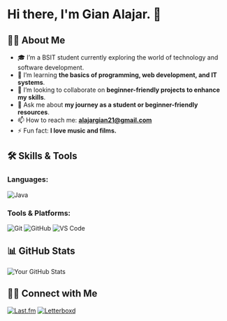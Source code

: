 # Hi there, I'm Gian Alajar. 👋

## 👨‍💻 About Me

- 🎓 I’m a BSIT student currently exploring the world of technology and software development.
- 🌱 I’m learning **the basics of programming, web development, and IT systems**.
- 🤝 I’m looking to collaborate on **beginner-friendly projects to enhance my skills**.
- 💬 Ask me about **my journey as a student or beginner-friendly resources**.
- 📫 How to reach me: **alajargian21@gmail.com**
- ⚡ Fun fact: **I love music and films.**

## 🛠️ Skills & Tools

### Languages:
![Java](https://img.shields.io/badge/Java-007396?style=flat&logo=java&logoColor=white)

### Tools & Platforms:
![Git](https://img.shields.io/badge/Git-F05032?style=flat&logo=git&logoColor=white)
![GitHub](https://img.shields.io/badge/GitHub-181717?style=flat&logo=github&logoColor=white)
![VS Code](https://img.shields.io/badge/VS%20Code-007ACC?style=flat&logo=visual-studio-code&logoColor=white)

## 📊 GitHub Stats

![Your GitHub Stats](https://github-readme-stats.vercel.app/api?username=yourusername&show_icons=true&hide_title=true&count_private=true&hide=prs&theme=radical)


## 🧑‍💼 Connect with Me

[![Last.fm](https://img.shields.io/badge/Last.fm-D51007?style=flat&logo=last.fm&logoColor=white)](https://www.last.fm/user/mezuke_)
[![Letterboxd](https://img.shields.io/badge/Letterboxd-00D735?style=flat&logo=letterboxd&logoColor=white)](https://boxd.it/aQZsb)
